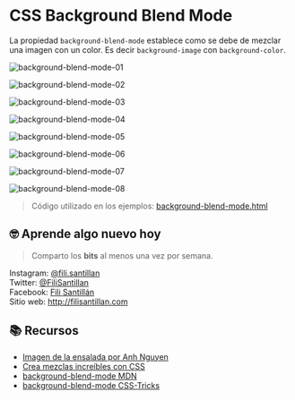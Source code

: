 # CSS Background Blend Mode

La propiedad `background-blend-mode` establece como se debe de mezclar una imagen con un color. Es decir `background-image` con `background-color`.

![background-blend-mode-01](./background-blend-mode-01.png)

![background-blend-mode-02](./background-blend-mode-02.png)

![background-blend-mode-03](./background-blend-mode-03.png)

![background-blend-mode-04](./background-blend-mode-04.png)

![background-blend-mode-05](./background-blend-mode-05.png)

![background-blend-mode-06](./background-blend-mode-06.png)

![background-blend-mode-07](./background-blend-mode-07.png)

![background-blend-mode-08](./background-blend-mode-08.png)

> Código utilizado en los ejemplos: [background-blend-mode.html](/BitSnack/background-blend-mode.html)

## 🤓 Aprende algo nuevo hoy

> Comparto los **bits** al menos una vez por semana.

Instagram: [@fili.santillan](https://www.instagram.com/fili.santillan/)  
Twitter: [@FiliSantillan](https://twitter.com/FiliSantillan)  
Facebook: [Fili Santillán](https://www.facebook.com/FiliSantillan96/)  
Sitio web: http://filisantillan.com

## 📚 Recursos

- [Imagen de la ensalada por Anh Nguyen](https://unsplash.com/photos/kcA-c3f_3FE)
-   [Crea mezclas increíbles con CSS](https://filisantillan.com/blog/background-blend-mode/)
-   [background-blend-mode MDN](https://developer.mozilla.org/en-US/docs/Web/CSS/background-blend-mode)
-   [background-blend-mode CSS-Tricks](https://css-tricks.com/almanac/properties/b/background-blend-mode/)
